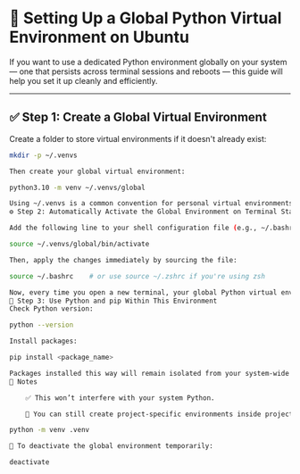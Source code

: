 

# 🐍 Setting Up a Global Python Virtual Environment on Ubuntu

If you want to use a dedicated Python environment globally on your system — one that persists across terminal sessions and reboots — this guide will help you set it up cleanly and efficiently.

---

## ✅ Step 1: Create a Global Virtual Environment

Create a folder to store virtual environments if it doesn't already exist:

```bash
mkdir -p ~/.venvs

Then create your global virtual environment:

python3.10 -m venv ~/.venvs/global

Using ~/.venvs is a common convention for personal virtual environments.
⚙️ Step 2: Automatically Activate the Global Environment on Terminal Start

Add the following line to your shell configuration file (e.g., ~/.bashrc or ~/.zshrc):

source ~/.venvs/global/bin/activate

Then, apply the changes immediately by sourcing the file:

source ~/.bashrc    # or use source ~/.zshrc if you're using zsh

Now, every time you open a new terminal, your global Python virtual environment will be activated automatically.
🧪 Step 3: Use Python and pip Within This Environment
Check Python version:

python --version

Install packages:

pip install <package_name>

Packages installed this way will remain isolated from your system-wide Python installation.
📝 Notes

    ✅ This won’t interfere with your system Python.

    🔁 You can still create project-specific environments inside project folders using:

python -m venv .venv

🚫 To deactivate the global environment temporarily:

deactivate
